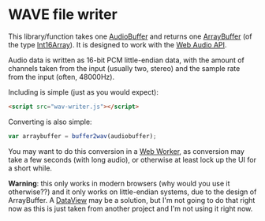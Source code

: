 
# WAVE file writer

This library/function takes one [AudioBuffer](http://www.w3.org/TR/webaudio/#AudioBuffer) and returns one [ArrayBuffer](https://developer.mozilla.org/en-US/docs/JavaScript/Typed_arrays/ArrayBuffer) (of the type [Int16Array](https://developer.mozilla.org/en-US/docs/JavaScript/Typed_arrays/Int16Array)). It is designed to work with the [Web Audio API](http://www.w3.org/TR/webaudio/).

Audio data is written as 16-bit PCM little-endian data, with the amount of channels taken from the input (usually two, stereo) and the sample rate from the input (often, 48000Hz).

Including is simple (just as you would expect):
```html
<script src="wav-writer.js"></script>
```

Converting is also simple:
```javascript
var arraybuffer = buffer2wav(audiobuffer);
```

You may want to do this conversion in a [Web Worker](https://developer.mozilla.org/en-US/docs/DOM/Using_web_workers), as conversion may take a few seconds (with long audio), or otherwise at least lock up the UI for a short while.

**Warning**: this only works in modern browsers (why would you use it otherwise??) and it only works on little-endian systems, due to the design of ArrayBuffer. A [DataView](https://developer.mozilla.org/en-US/docs/JavaScript/Typed_arrays/DataView) may be a solution, but I'm not going to do that right now as this is just taken from another project and I'm not using it right now.

